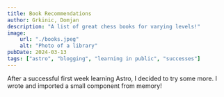 ```yaml
---
title: Book Recommendations
author: Grkinic, Domjan
description: "A list of great chess books for varying levels!"
image:
    url: "./books.jpeg"
    alt: "Photo of a library"
pubDate: 2024-03-13
tags: ["astro", "blogging", "learning in public", "successes"]
---
```

After a successful first week learning Astro, I decided to try some more. I wrote and imported a small component from memory!
